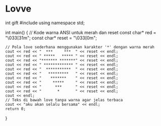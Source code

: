 # Lovve
int gift
#include <iostream>
using namespace std;

int main() {
    // Kode warna ANSI untuk merah dan reset
    const char* red = "\033[31m";
    const char* reset = "\033[0m";

    // Pola love sederhana menggunakan karakter '*' dengan warna merah
    cout << red << "  ***     ***  " << reset << endl;
    cout << red << " *****   ***** " << reset << endl;
    cout << red << "******* *******" << reset << endl;
    cout << red << " ************* " << reset << endl;
    cout << red << "  ***********  " << reset << endl;
    cout << red << "   *********   " << reset << endl;
    cout << red << "    *******    " << reset << endl;
    cout << red << "     *****     " << reset << endl;
    cout << red << "      ***      " << reset << endl;
    cout << red << "       *       " << reset << endl;
    cout << endl;
    // Teks di bawah love tanpa warna agar jelas terbaca
    cout << "aku akan selalu bersama" << endl;
    return 0;
}
